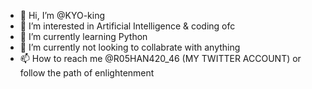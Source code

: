 - 👋 Hi, I’m @KYO-king
- 👀 I’m interested in Artificial Intelligence & coding ofc
- 🌱 I’m currently learning Python
- 💞️ I’m currently not looking to collabrate with anything
- 📫 How to reach me @R05HAN420_46 (MY TWITTER ACCOUNT) or follow the path of enlightenment
